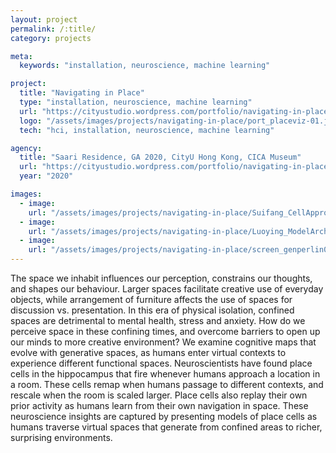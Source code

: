 ```yaml
---
layout: project
permalink: /:title/
category: projects

meta:
  keywords: "installation, neuroscience, machine learning"

project:
  title: "Navigating in Place"
  type: "installation, neuroscience, machine learning"
  url: "https://cityustudio.wordpress.com/portfolio/navigating-in-place/"
  logo: "/assets/images/projects/navigating-in-place/port_placeviz-01.jpg"
  tech: "hci, installation, neuroscience, machine learning"

agency:
  title: "Saari Residence, GA 2020, CityU Hong Kong, CICA Museum"
  url: "https://cityustudio.wordpress.com/portfolio/navigating-in-place/"
  year: "2020"

images:
  - image:
    url: "/assets/images/projects/navigating-in-place/Suifang_CellApproachArchShader01LowFPS.gif"
  - image:
    url: "/assets/images/projects/navigating-in-place/Luoying_ModelArch01.jpeg"
  - image:
    url: "/assets/images/projects/navigating-in-place/screen_genperlin01_noisemap.gif"
---
```

<p>The space we inhabit influences our perception, constrains our thoughts, and shapes our behaviour. Larger spaces facilitate creative use of everyday objects, while arrangement of furniture affects the use of spaces for discussion vs. presentation. In this era of physical isolation, confined spaces are detrimental to mental health, stress and anxiety. How do we perceive space in these confining times, and overcome barriers to open up our minds to more creative environment? We examine cognitive maps that evolve with generative spaces, as humans enter virtual contexts to experience different functional spaces. Neuroscientists have found place cells in the hippocampus that fire whenever humans approach a location in a room. These cells remap when humans passage to different contexts, and rescale when the room is scaled larger. Place cells also replay their own prior activity as humans learn from their own navigation in space. These neuroscience insights are captured by presenting models of place cells as humans traverse virtual spaces that generate from confined areas to richer, surprising environments.</p>